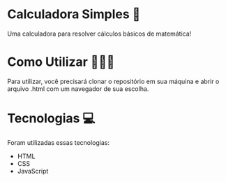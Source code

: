# Calculadora Simples 📱

Uma calculadora para resolver cálculos básicos de matemática!

# Como Utilizar 🧑🏻‍💻

Para utilizar, você precisará clonar o repositório em sua máquina e abrir o arquivo .html com um navegador de sua escolha.

# Tecnologias 💻

Foram utilizadas essas tecnologias:

* HTML
* CSS
* JavaScript
